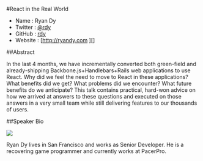 #React in the Real World

* Name      : Ryan Dy
* Twitter   : [@rdy][]
* GitHub    : [rdy][]
* Website   : [http://ryandy.com ][]

##Abstract

In the last 4 months, we have incrementally converted both green-field and already-shipping Backbone.js+Handlebars+Rails
web applications to use React. Why did we feel the need to move to React in these applications? What benefits did we get? 
What problems did we encounter? What future benefits do we anticipate?  This talk contains practical, hard-won advice on how we 
arrived at answers to these questions and executed on those answers in a very small team while still delivering features to our thousands of users.

##Speaker Bio

![](https://raw.github.com/rdy/2013.cascadiajs.com/master/images/rdy.png)

Ryan Dy lives in San Francisco and works as Senior Developer. He is a recovering game programmer and currently works at PacerPro.

[@rdy]:http://twitter.com/rdy
[rdy]:http://github.com/rdy
[ryandy.com]:http://ryandy.com
[pacerpro.com]:http://www.pacerpro.com
